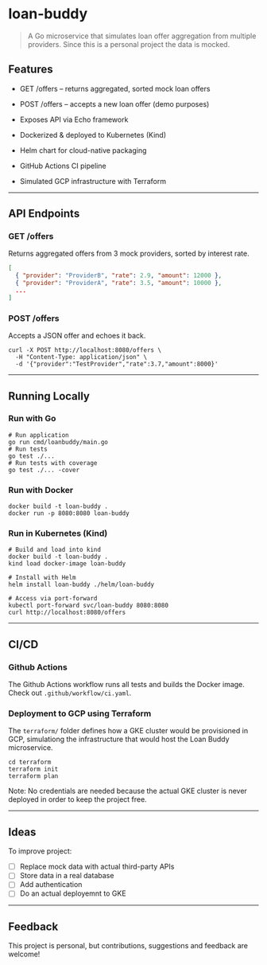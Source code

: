 # loan-buddy

> A Go microservice that simulates loan offer aggregation from multiple providers. Since this is a personal project the data is mocked.

## Features

* GET /offers – returns aggregated, sorted mock loan offers

* POST /offers – accepts a new loan offer (demo purposes)

* Exposes API via Echo framework

* Dockerized & deployed to Kubernetes (Kind)

* Helm chart for cloud-native packaging

* GitHub Actions CI pipeline

* Simulated GCP infrastructure with Terraform

---

## API Endpoints

### GET /offers

Returns aggregated offers from 3 mock providers, sorted by interest rate.

```json
[
  { "provider": "ProviderB", "rate": 2.9, "amount": 12000 },
  { "provider": "ProviderA", "rate": 3.5, "amount": 10000 },
  ...
]
```

### POST /offers

Accepts a JSON offer and echoes it back.

```shell
curl -X POST http://localhost:8080/offers \
  -H "Content-Type: application/json" \
  -d '{"provider":"TestProvider","rate":3.7,"amount":8000}'
```

---

## Running Locally

### Run with Go

```shell
# Run application
go run cmd/loanbuddy/main.go
# Run tests
go test ./...
# Run tests with coverage
go test ./... -cover
```

### Run with Docker

```shell
docker build -t loan-buddy .
docker run -p 8080:8080 loan-buddy
```

### Run in Kubernetes (Kind)

```shell
# Build and load into kind
docker build -t loan-buddy .
kind load docker-image loan-buddy

# Install with Helm
helm install loan-buddy ./helm/loan-buddy

# Access via port-forward
kubectl port-forward svc/loan-buddy 8080:8080
curl http://localhost:8080/offers
```

---

## CI/CD

### Github Actions

The Github Actions workflow runs all tests and builds the Docker image. Check out `.github/workflow/ci.yaml`.

### Deployment to GCP using Terraform

The `terraform/` folder defines how a GKE cluster would be provisioned in GCP, simulationg the infrastructure that would host the Loan Buddy microservice.

```shell
cd terraform
terraform init
terraform plan
```

Note: No credentials are needed because the actual GKE cluster is never deployed in order to keep the project free.

---

## Ideas

To improve project:

* [ ] Replace mock data with actual third-party APIs
* [ ] Store data in a real database
* [ ] Add authentication
* [ ] Do an actual deployemnt to GKE

---

## Feedback

This project is personal, but contributions, suggestions and feedback are welcome!
